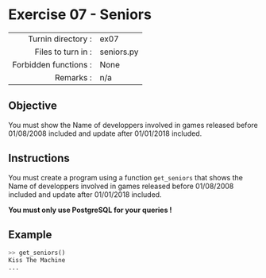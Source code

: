 # Exercise 07 - Seniors

|                         |                    |
| -----------------------:| ------------------ |
|   Turnin directory :    |  ex07              |
|   Files to turn in :    |  seniors.py        |
|   Forbidden functions : |  None              |
|   Remarks :             |  n/a               |

## Objective

You must show the Name of developpers involved in games released before 01/08/2008 included and update after 01/01/2018 included.

## Instructions

You must create a program using a function `get_seniors` that shows the Name of developpers involved in games released before 01/08/2008 included and update after 01/01/2018 included.

**You must only use PostgreSQL for your queries !**


## Example

```python
>> get_seniors()
Kiss The Machine
...
```